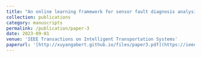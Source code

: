 ```yaml
---
title: "An online learning framework for sensor fault diagnosis analysis in autonomous cars"
collection: publications
category: manuscripts
permalink: /publication/paper-3
date: 2023-09-01
venue: 'IEEE Transactions on Intelligent Transportation Systems'
paperurl: '[http://xuyangabert.github.io/files/paper3.pdf](https://ieeexplore.ieee.org/abstract/document/10238359)'
---
```

